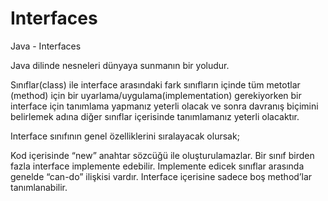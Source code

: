 # Interfaces
Java - Interfaces

Java dilinde nesneleri dünyaya sunmanın bir yoludur.

Sınıflar(class) ile interface arasındaki fark sınıfların içinde tüm metotlar (method) için bir uyarlama/uygulama(implementation)
gerekiyorken bir interface için tanımlama yapmanız yeterli olacak ve sonra davranış biçimini belirlemek adına diğer sınıflar 
içerisinde tanımlamanız yeterli olacaktır.

Interface sınıfının genel özelliklerini sıralayacak olursak;

Kod içerisinde “new” anahtar sözcüğü ile oluşturulamazlar.
Bir sınıf birden fazla interface implemente edebilir.
Implemente edicek sınıflar arasında genelde “can-do” ilişkisi vardır.
Interface içerisine sadece boş method’lar tanımlanabilir.
